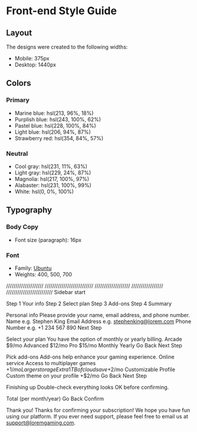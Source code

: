 # Front-end Style Guide

## Layout

The designs were created to the following widths:

- Mobile: 375px
- Desktop: 1440px

## Colors

### Primary

- Marine blue: hsl(213, 96%, 18%)
- Purplish blue: hsl(243, 100%, 62%)
- Pastel blue: hsl(228, 100%, 84%)
- Light blue: hsl(206, 94%, 87%)
- Strawberry red: hsl(354, 84%, 57%)

### Neutral

- Cool gray: hsl(231, 11%, 63%)
- Light gray: hsl(229, 24%, 87%)
- Magnolia: hsl(217, 100%, 97%)
- Alabaster: hsl(231, 100%, 99%)
- White: hsl(0, 0%, 100%)

## Typography

### Body Copy

- Font size (paragraph): 16px

### Font

- Family: [Ubuntu](https://fonts.google.com/specimen/Ubuntu)
- Weights: 400, 500, 700

////////////////////
//////////////////////////
///////////////////
/////////////////
/////////////////////////
Sidebar start

Step 1 Your info Step 2 Select plan Step 3 Add-ons Step 4 Summary

  <!-- Sidebar end -->

  <!-- Step 1 start -->

Personal info Please provide your name, email address, and phone number.
Name e.g. Stephen King Email Address e.g. stephenking@lorem.com Phone Number
e.g. +1 234 567 890 Next Step

  <!-- Step 1 end -->

  <!-- Step 2 start -->

Select your plan You have the option of monthly or yearly billing. Arcade
$9/mo Advanced $12/mo Pro $15/mo Monthly Yearly Go Back Next Step

  <!-- Step 2 end -->

  <!-- Step 3 start -->

Pick add-ons Add-ons help enhance your gaming experience. Online service
Access to multiplayer games +$1/mo Larger storage Extra 1TB of cloud save
+$2/mo Customizable Profile Custom theme on your profile +$2/mo Go Back Next
Step

  <!-- Step 3 end -->

  <!-- Step 4 start -->

Finishing up Double-check everything looks OK before confirming.

  <!-- Dynamically add subscription and add-on selections here -->

Total (per month/year) Go Back Confirm

  <!-- Step 4 end -->

  <!-- Step 5 start -->

Thank you! Thanks for confirming your subscription! We hope you have fun
using our platform. If you ever need support, please feel free to email us
at support@loremgaming.com.

  <!-- Step 5 end
